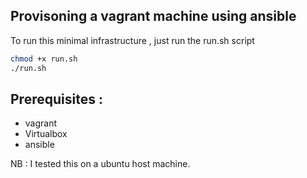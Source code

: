 ## Provisoning a vagrant machine using ansible
 To run this minimal infrastructure , just run the run.sh script

```bash
chmod +x run.sh
./run.sh
```
## Prerequisites :
 - vagrant 
 - Virtualbox 
 - ansible

NB : I tested this on a ubuntu host machine.

